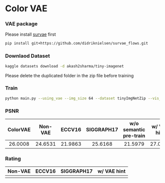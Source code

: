 # Color VAE

### VAE package

Please install [survae](https://github.com/didriknielsen/survae_flows) first
```bash
pip install git+https://github.com/didriknielsen/survae_flows.git
```

### Downlaod Dataset

```bash
kaggle datasets download -d akash2sharma/tiny-imagenet
```

Please delete the duplicated folder in the zip file before training 

### Train

```bash
python main.py --using_vae --img_size 64 --dataset tinyImgNetZip --vis_mode wandb
```

### PSNR

|ColorVAE|Non-VAE|ECCV16|SIGGRAPH17|w/o semantic pre-train|w/ VAE hint|
|:-:|:-:|:-:|:-:|:-:|:-:|
|26.0008|24.6531|21.9863|25.6168|21.5979|27.0091|

### Rating

|Non-VAE|ECCV16|SIGGRAPH17|w/ VAE hint|
|:-:|:-:|:-:|:-:|
|||||

